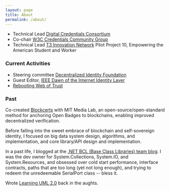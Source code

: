 ```yaml
---
layout: page
title: About
permalink: /about/
---
```



- Technical Lead [Digital Credentials Consortium](https://digitalcredentials.mit.edu/)
- Co-chair [W3C Credentials Community Group](https://w3c-ccg.github.io/)
- Technical Lead [T3 Innovation Network](https://www.uschamberfoundation.org/t3-innovation) Pilot Project 10, Empowering the American Student and Worker

### Current Activities
- Steering committee [Decentralized Identity Foundation](https://identity.foundation/)
- Guest Editor, [IEEE Dawn of the Internet Identity Layer](https://www.comsoc.org/publications/magazines/ieee-communications-standards-magazine/cfp/dawn-internet-identity-layer-and)
- [Rebooting Web of Trust](https://www.weboftrust.info/)

### Past

Co-created [Blockcerts](https://www.blockcerts.org/) with MIT Media Lab, an open-source/open-standard method for anchoring Open Badges to blockchains, enabling improved decentralized verification.

Before falling into the sweet embrace of blockchain and self-sovereign identity, I focused on big data system design, algorithms, and implementation, and core library/API design and implementation.

In a past life, I blogged at the [.NET BCL (Base Class Libraries) team blog](https://social.msdn.microsoft.com/search/en-US?rq=site%3Ablogs.msdn.microsoft.com%2Fbclteam&rn=bclteam&ral=1&query=kim%2Bhamilton&ac=4). I was the dev owner for System.Collections, System.IO, and System.Resources, and obsessed over cold start performance, interface contracts, paths that are too long (yet not long enough), and trying to redeem the unredeemable SerialPort class -- bless it.

Wrote [Learning UML 2.0](https://smile.amazon.com/Learning-UML-2-0-Pragmatic-Introduction-ebook/dp/B0028N4WII/ref=sr_1_2?dchild=1&keywords=learning+uml+2.0&qid=1614793107&sr=8-2) back in the aughts.
